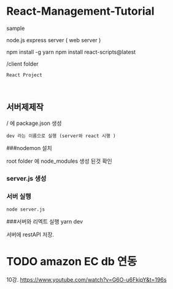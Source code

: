 # React-Management-Tutorial
sample


node.js express server ( web server )


npm install -g yarn 
npm install react-scripts@latest








/client   folder

    React Project 


​     
## 서버제제작

/ 에  package.json  생성 


    dev 라는 이름으로 실행 (server와 react 시행 )



###nodemon  설치 

   root folder 에  node_modules 생성 된것 확인


### server.js 생성 



### 서버 실행 
    node server.js    

###서버와 리엑트 실행
     yarn dev 



서버에 restAPI 저장.




# TODO    amazon EC db 연동 

10강. 
https://www.youtube.com/watch?v=G6O-u6FkjpY&t=196s
